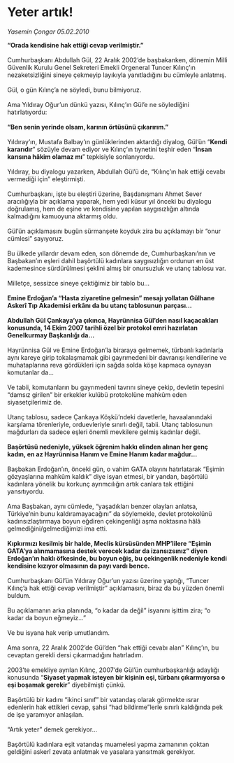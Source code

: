 # Yeter artık!

*Yasemin Çongar 05.02.2010*

<div class="taraf_structure_2col_1zq">
<div class="margen_n">



 <p><b>“Orada kendisine hak ettiği cevap verilmiştir.”</b> <br/><br/>Cumhurbaşkanı Abdullah Gül, 22 Aralık 2002’de başbakanken, dönemin Milli Güvenlik Kurulu Genel Sekreteri Emekli Orgeneral Tuncer Kılınç’ın nezaketsizliğini sineye çekmeyip layıkıyla yanıtladığını bu cümleyle anlatmış. <br/><br/>Gül, o gün Kılınç’a ne söyledi, bunu bilmiyoruz. <br/><br/>Ama Yıldıray Oğur’un dünkü yazısı, Kılınç’ın Gül’e ne söylediğini hatırlatıyordu:<b> <br/><br/>“Ben senin yerinde olsam, karının örtüsünü çıkarırım.”</b> <br/><br/>Yıldıray’ın, Mustafa Balbay’ın günlüklerinden aktardığı diyalog, Gül’ün “<b>Kendi kararıdır</b>” sözüyle devam ediyor ve Kılınç’ın tıynetini teşhir eden “<b>İnsan karısına hâkim olamaz mı</b>” tepkisiyle sonlanıyordu. <br/><br/>Yıldıray, bu diyalogu yazarken, Abdullah Gül’ü de, “Kılınç’ın hak ettiği cevabı vermediği için” eleştirmişti. <br/><br/>Cumhurbaşkanı, işte bu eleştiri üzerine, Başdanışmanı Ahmet Sever aracılığıyla bir açıklama yaparak, hem yedi küsur yıl önceki bu diyalogu doğrulamış, hem de eşine ve kendisine yapılan saygısızlığın altında kalmadığını kamuoyuna aktarmış oldu. <br/><br/>Gül’ün açıklamasını bugün sürmanşete koyduk zira bu açıklamayı bir “onur cümlesi” sayıyoruz. <br/><br/>Bu ülkede yıllardır devam eden, son dönemde de, Cumhurbaşkanı’nın ve Başbakan’ın eşleri dahil başörtülü kadınlara saygısızlığın ordunun en üst kademesince sürdürülmesi şeklini almış bir onursuzluk ve utanç tablosu var. <br/><br/>Milletçe, sessizce sineye çektiğimiz bir tablo bu...<b> <br/><br/>Emine Erdoğan’a “Hasta ziyaretine gelmesin” mesajı yollatan Gülhane Askerî Tıp Akademisi erkânı da bu utanç tablosunun parçası... <br/><br/>Abdullah Gül Çankaya’ya çıkınca, Hayrünnisa Gül’den nasıl kaçacakları konusunda, 14 Ekim 2007 tarihli özel bir protokol emri hazırlatan Genelkurmay Başkanlığı da...</b> <br/><br/>Hayrünnisa Gül ve Emine Erdoğan’la biraraya gelmemek, türbanlı kadınlarla aynı kareye girip tokalaşmamak gibi gayrımedeni bir davranışı kendilerine ve muhataplarına reva gördükleri için sağda solda köşe kapmaca oynayan komutanlar da...<br/><br/>Ve tabii, komutanların bu gayrımedeni tavrını sineye çekip, devletin tepesini “damsız girilen” bir erkekler kulübü protokolüne mahkûm eden siyasetçilerimiz de. <br/><br/>Utanç tablosu, sadece Çankaya Köşkü’ndeki davetlerle, havaalanındaki karşılama törenleriyle, orduevleriyle sınırlı değil, tabii. Utanç tablosunun mağdurları da sadece eşleri önemli mevkilere gelmiş kadınlar değil.<b> <br/><br/>Başörtüsü nedeniyle, yüksek öğrenim hakkı elinden alınan her genç kadın, en az Hayrünnisa Hanım ve Emine Hanım kadar mağdur...</b> <br/><br/>Başbakan Erdoğan’ın, önceki gün, o vahim GATA olayını hatırlatarak “Eşimin gözyaşlarına mahkûm kaldık” diye isyan etmesi, bir yandan, başörtülü kadınlara yönelik bu korkunç ayrımcılığın artık canlara tak ettiğini yansıtıyordu. <br/><br/>Ama Başbakan, aynı cümlede, “yaşadıkları benzer olayları anlatsa, Türkiye’nin bunu kaldıramayacağını” da söylemekle, devlet protokolünü kadınsızlaştırmaya boyun eğdiren çekingenliği aşma noktasına hâlâ gelmediğini/gelmediğimizi ima etti. <b><br/><br/>Kıpkırmızı kesilmiş bir halde, Meclis kürsüsünden MHP’lilere “Eşimin GATA’ya alınmamasına destek verecek kadar da izansızsınız” diyen Erdoğan’ın haklı öfkesinde, bu boyun eğiş, bu çekingenlik nedeniyle kendi kendisine kızıyor olmasının da payı vardı bence.</b> <br/><br/>Cumhurbaşkanı Gül’ün Yıldıray Oğur’un yazısı üzerine yaptığı, “Tuncer Kılınç’a hak ettiği cevap verilmiştir” açıklamasını, biraz da bu yüzden önemli buldum. <br/><br/>Bu açıklamanın arka planında, “o kadar da değil” isyanını işittim zira; “o kadar da boyun eğmeyiz...” <br/><br/>Ve bu isyana hak verip umutlandım. <br/><br/>Ama sonra, 22 Aralık 2002’de Gül’den “hak ettiği cevabı alan” Kılınç’ın, bu cevaptan gerekli dersi çıkarmadığını hatırladım. <br/><br/>2003’te emekliye ayrılan Kılınç, 2007’de Gül’ün cumhurbaşkanlığı adaylığı konusunda “<b>Siyaset yapmak isteyen bir kişinin eşi, türbanı çıkarmıyorsa o eşi boşamak gerekir</b>” diyebilmişti çünkü. <br/><br/>Başörtülü bir kadını “ikinci sınıf” bir vatandaş olarak görmekte ısrar edenlerin hak ettikleri cevap, şahsi “had bildirme”lerle sınırlı kaldığında pek de işe yaramıyor anlaşılan. <br/><br/>“Artık yeter” demek gerekiyor... <br/><br/>Başörtülü kadınlara eşit vatandaş muamelesi yapma zamanının çoktan geldiğini askerî zevata anlatmak ve yasalara yansıtmak gerekiyor.</p>
<br/>
<br/>
<br/>



<br/>


<div id="taraf_not">
</div>

</div>


</div>
